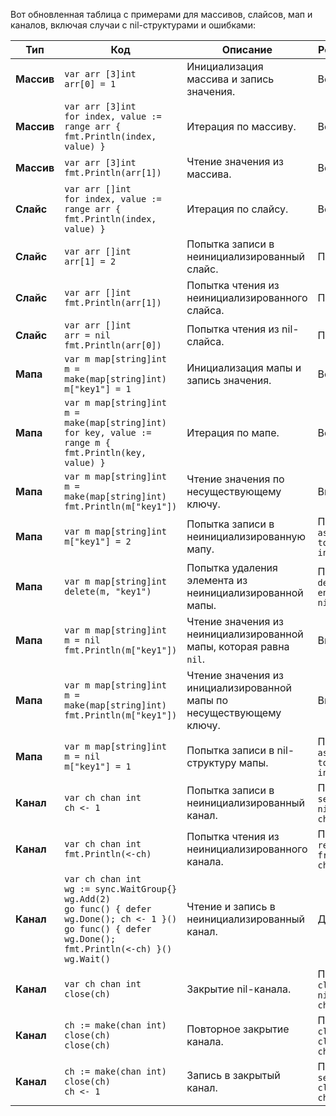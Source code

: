 Вот обновленная таблица с примерами для массивов, слайсов, мап и каналов, включая случаи с nil-структурами и ошибками:

| Тип         | Код                                                                                      | Описание                                                                                         | Результат                          |
|-------------|------------------------------------------------------------------------------------------|--------------------------------------------------------------------------------------------------|------------------------------------|
| **Массив**  | `var arr [3]int`<br>`arr[0] = 1`                                                         | Инициализация массива и запись значения.                                                          | Все норм                           |
| **Массив**  | `var arr [3]int`<br>`for index, value := range arr { fmt.Println(index, value) }`         | Итерация по массиву.                                                                             | Все норм                           |
| **Массив**  | `var arr [3]int`<br>`fmt.Println(arr[1])`                                                 | Чтение значения из массива.                                                                      | Все норм                           |
| **Слайс**   | `var arr []int`<br>`for index, value := range arr { fmt.Println(index, value) }`           | Итерация по слайсу.                                                                              | Все норм                           |
| **Слайс**   | `var arr []int`<br>`arr[1] = 2`                                                          | Попытка записи в неинициализированный слайс.                                                     | Паника                             |
| **Слайс**   | `var arr []int`<br>`fmt.Println(arr[1])`                                                   | Попытка чтения из неинициализированного слайса.                                                  | Паника                             |
| **Слайс**   | `var arr []int`<br>`arr = nil`<br>`fmt.Println(arr[0])`                                    | Попытка чтения из nil-слайса.                                                                    | Паника                             |
| **Мапа**    | `var m map[string]int`<br>`m = make(map[string]int)`<br>`m["key1"] = 1`                  | Инициализация мапы и запись значения.                                                           | Все норм                           |
| **Мапа**    | `var m map[string]int`<br>`m = make(map[string]int)`<br>`for key, value := range m { fmt.Println(key, value) }` | Итерация по мапе.                                                                                | Все норм                           |
| **Мапа**    | `var m map[string]int`<br>`m = make(map[string]int)`<br>`fmt.Println(m["key1"])`           | Чтение значения по несуществующему ключу.                                                       | Выведет `0`                        |
| **Мапа**    | `var m map[string]int`<br>`m["key1"] = 2`                                                | Попытка записи в неинициализированную мапу.                                                      | Паника: `assignment to entry in nil map` |
| **Мапа**    | `var m map[string]int`<br>`delete(m, "key1")`                                             | Попытка удаления элемента из неинициализированной мапы.                                          | Паника: `delete of entry in nil map` |
| **Мапа**    | `var m map[string]int`<br>`m = nil`<br>`fmt.Println(m["key1"])`                           | Чтение значения из неинициализированной мапы, которая равна `nil`.                              | Выведет `0`                        |
| **Мапа**    | `var m map[string]int`<br>`m = make(map[string]int)`<br>`fmt.Println(m["key1"])`           | Чтение значения из инициализированной мапы по несуществующему ключу.                             | Выведет `0`                        |
| **Мапа**    | `var m map[string]int`<br>`m = nil`<br>`m["key1"] = 1`                                    | Попытка записи в nil-структуру мапы.                                                             | Паника: `assignment to entry in nil map` |
| **Канал**   | `var ch chan int`<br>`ch <- 1`                                                           | Попытка записи в неинициализированный канал.                                                     | Паника: `send on nil channel`      |
| **Канал**   | `var ch chan int`<br>`fmt.Println(<-ch)`                                                  | Попытка чтения из неинициализированного канала.                                                  | Паника: `receive from nil channel` |
| **Канал**   | `var ch chan int`<br>`wg := sync.WaitGroup{}`<br>`wg.Add(2)`<br>`go func() { defer wg.Done(); ch <- 1 }()`<br>`go func() { defer wg.Done(); fmt.Println(<-ch) }()`<br>`wg.Wait()` | Чтение и запись в неинициализированный канал.                                                     | Дедлок                             |
| **Канал**   | `var ch chan int`<br>`close(ch)`                                                          | Закрытие nil-канала.                                                                              | Паника: `close of nil channel`     |
| **Канал**   | `ch := make(chan int)`<br>`close(ch)`<br>`close(ch)`                                       | Повторное закрытие канала.                                                                       | Паника: `close of closed channel`  |
| **Канал**   | `ch := make(chan int)`<br>`close(ch)`<br>`ch <- 1`                                       | Запись в закрытый канал.                                                                         | Паника: `send on closed channel`   |
